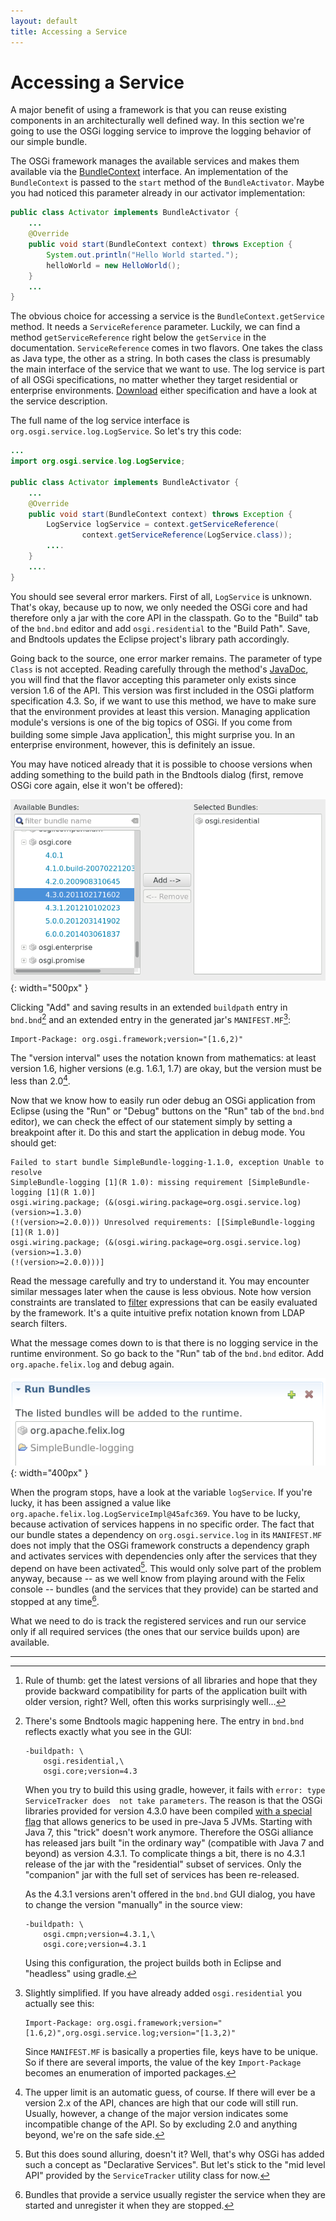 ```yaml
---
layout: default
title: Accessing a Service
---
```


# Accessing a Service

A major benefit of using a framework is that you can reuse existing components in an architecturally well defined way. In this section we're going to use the OSGi logging service to improve the logging behavior of our simple bundle.

The OSGi framework manages the available services and makes them available via the [BundleContext](https://osgi.org/javadoc/r6/core/org/osgi/framework/BundleContext.html) interface. An implementation of the `BundleContext` is passed to the `start` method of the `BundleActivator`. Maybe you had noticed this parameter already in our activator implementation:

```java
public class Activator implements BundleActivator {
    ...
    @Override
    public void start(BundleContext context) throws Exception {
        System.out.println("Hello World started.");
        helloWorld = new HelloWorld();
    }
    ...
}

```

The obvious choice for accessing a service is the `BundleContext.getService` method. It needs a `ServiceReference` parameter. Luckily, we can find a method `getServiceReference` right below the `getService` in the documentation. `ServiceReference` comes in two flavors. One takes the class as Java type, the other as a string. In both cases the class is presumably the main interface of the service that we want to use. The log service is part of all OSGi specifications, no matter whether they target residential or enterprise environments. [Download](https://www.osgi.org/developer/specifications/) either specification and have a look at the service description.

The full name of the log service interface is `org.osgi.service.log.LogService`. So let's try this code:

```java
...
import org.osgi.service.log.LogService;

public class Activator implements BundleActivator {
    ...
    @Override
    public void start(BundleContext context) throws Exception {
        LogService logService = context.getServiceReference(
                context.getServiceReference(LogService.class));
        ....
    }
    ....
}
```

You should see several error markers. First of all, `LogService` is unknown. That's okay, because up to now, we only needed the OSGi core and had therefore only a jar with the core API in the classpath. Go to the "Build" tab of the `bnd.bnd` editor and add `osgi.residential` to the "Build Path". Save, and Bndtools updates the Eclipse project's library path accordingly.

Going back to the source, one error marker remains. The parameter of type `Class` is not accepted. Reading carefully through the method's [JavaDoc](https://osgi.org/javadoc/r6/core/org/osgi/framework/BundleContext.html#getServiceReference(java.lang.Class)), you will find that the flavor accepting this parameter only exists since version 1.6 of the API. This version was first included in the OSGi platform specification 4.3. So, if we want to use this method, we have to make sure that the environment provides at least this version. Managing application module's versions is one of the big topics of OSGi. If you come from building some simple Java application[^mv], this might surprise you. In an enterprise environment, however, this is definitely an issue. 

[^mv]: Rule of thumb: get the latest versions of all libraries and hope that they provide backward compatibility for parts of the application built with older version, right? Well, often this works surprisingly well... 

You may have noticed already that it is possible to choose versions when adding something to the build path in the Bndtools dialog (first, remove OSGi core again, else it won't be offered):

![Choosing a version](images/Bndtools-version-dialog.png){: width="500px" }

Clicking "Add" and saving results in an extended `buildpath` entry in `bnd.bnd`[^ov] and an extended entry in the generated jar's `MANIFEST.MF`[^rl]:

```properties
Import-Package: org.osgi.framework;version="[1.6,2)"
```

[^ov]: There's some Bndtools magic happening here. The entry in `bnd.bnd` reflects exactly
    what you see in the GUI:
    
    ```
    -buildpath: \
	    osgi.residential,\
	    osgi.core;version=4.3
    ```
    
    When you try to build this using gradle, however, it fails with `error: type ServiceTracker does 
    not take parameters`. The reason is that the OSGi libraries provided for version 4.3.0 have been 
    compiled [with a special flag](http://blog.osgi.org/2012/10/43-companion-code-for-java-7.html) 
    that allows generics to be used in pre-Java 5 JVMs. Starting with Java 7, this 
    "trick" doesn't work anymore. Therefore the OSGi alliance has released jars built "in the
    ordinary way" (compatible with Java 7 and beyond) as version 4.3.1. To complicate things a bit,
    there is no 4.3.1 release of the jar with the "residential" subset of services. Only the
    "companion" jar with the full set of services has been re-released.
    
    As the 4.3.1 versions aren't offered in the `bnd.bnd` GUI dialog, you have to change 
    the version "manually" in the source view[^lv]:
    
    ```
    -buildpath: \
	    osgi.cmpn;version=4.3.1,\
	    osgi.core;version=4.3.1
    ```
    
    Using this configuration, the project builds both in Eclipse and "headless" using gradle.

[^lv]: Alternatively, you can choose version 6.0.0 for both jars. So why bother?
    The versions that you choose here result in a requirement for the runtime framework.
    If you choose 6.0.0, you'll have to use a framework that 
    [supports](https://en.wikipedia.org/wiki/OSGi_Specification_Implementations) this version
    of the OSGi specification.


[^rl]: Slightly simplified. If you have already added `osgi.residential` you actually see this:

    ```properties
    Import-Package: org.osgi.framework;version="[1.6,2)",org.osgi.service.log;version="[1.3,2)"
    ```

    Since `MANIFEST.MF` is basically a properties file, keys have to be unique. So if there are several imports, the value of the key `Import-Package` becomes an enumeration of imported packages.

The "version interval" uses the notation known from mathematics: at least version 1.6, higher versions (e.g. 1.6.1, 1.7) are okay, but the version must be less than 2.0[^ug].

[^ug]: The upper limit is an automatic guess, of course. If there will ever be a version 2.x of the API, chances are high that our code will still run. Usually, however, a change of the major version indicates some incompatible change of the API. So by excluding 2.0 and anything beyond, we're on the safe side. 

Now that we know how to easily run oder debug an OSGi application from Eclipse (using the "Run" or "Debug" buttons on the "Run" tab of the `bnd.bnd` editor), we can check the effect of our statement simply by setting a breakpoint after it. Do this and start the application in debug mode. You should get: 

```
Failed to start bundle SimpleBundle-logging-1.1.0, exception Unable to resolve 
SimpleBundle-logging [1](R 1.0): missing requirement [SimpleBundle-logging [1](R 1.0)] 
osgi.wiring.package; (&(osgi.wiring.package=org.osgi.service.log)(version>=1.3.0)
(!(version>=2.0.0))) Unresolved requirements: [[SimpleBundle-logging [1](R 1.0)] 
osgi.wiring.package; (&(osgi.wiring.package=org.osgi.service.log)(version>=1.3.0)
(!(version>=2.0.0)))]
```

Read the message carefully and try to understand it. You may encounter similar messages later when the cause is less obvious. Note how version constraints are translated to [filter](https://osgi.org/javadoc/r6/core/org/osgi/framework/Filter.html) expressions that can be easily evaluated by the framework. It's a quite intuitive prefix notation known from LDAP search filters.

What the message comes down to is that there is no logging service in the runtime environment. So go back to the "Run" tab of the `bnd.bnd` editor. Add `org.apache.felix.log` and debug again.

![Adding felix log](images/Adding-felix-log.png){: width="400px" }

When the program stops, have a look at the variable `logService`. If you're lucky, it has been assigned a value like `org.apache.felix.log.LogServiceImpl@45afc369`. You have to be lucky, because activation of services happens in no specific order. The fact that our bundle states a dependency on `org.osgi.service.log` in its `MANIFEST.MF` does not imply that the OSGi framework constructs a dependency graph and activates services with dependencies only after the services that they depend on have been activated[^dss]. This would only solve part of the problem anyway, because -- as we well know from playing around with the Felix console -- bundles (and the services that they provide) can be started and stopped at any time[^sr].

[^dss]: But this does sound alluring, doesn't it? Well, that's why OSGi has added such a concept as "Declarative Services". But let's stick to the "mid level API" provided by the `ServiceTracker` utility class for now.

[^sr]: Bundles that provide a service usually register the service when they are started and unregister it when they are stopped.

What we need to do is track the registered services and run our service only if all required services (the ones that our service builds upon) are available.
 
---


